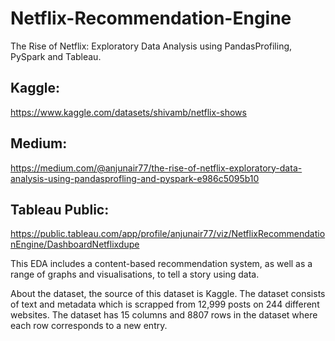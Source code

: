 # Netflix-Recommendation-Engine

The Rise of Netflix: Exploratory Data Analysis using PandasProfiling, PySpark and Tableau.

## Kaggle:
https://www.kaggle.com/datasets/shivamb/netflix-shows

## Medium:
https://medium.com/@anjunair77/the-rise-of-netflix-exploratory-data-analysis-using-pandasprofling-and-pyspark-e986c5095b10

## Tableau Public:
https://public.tableau.com/app/profile/anjunair77/viz/NetflixRecommendationEngine/DashboardNetflixdupe

This EDA includes a content-based recommendation system, as well as a range of graphs and visualisations, to tell a story using data.

About the dataset, the source of this dataset is Kaggle. The dataset consists of text and metadata which is scrapped from 12,999 posts on 244 different websites. The dataset has 15 columns and 8807 rows in the dataset where each row corresponds to a new entry.
